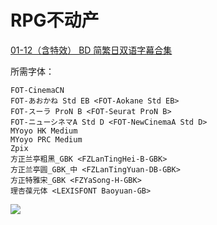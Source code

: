 # RPG不动产

[01-12（含特效） BD 简繁日双语字幕合集](https://github.com/Nekomoekissaten-SUB/Nekomoekissaten-MIR-Subs/releases/download/subtitle_pkg/RPG_Fudousan_BD_JPCH.7z)

所需字体：
```
FOT-CinemaCN
FOT-あおかね Std EB <FOT-Aokane Std EB>
FOT-スーラ ProN B <FOT-Seurat ProN B>
FOT-ニューシネマA Std D <FOT-NewCinemaA Std D>
MYoyo HK Medium
MYoyo PRC Medium
Zpix
方正兰亭粗黑_GBK <FZLanTingHei-B-GBK>
方正兰亭圆_GBK_中 <FZLanTingYuan-DB-GBK>
方正特雅宋_GBK <FZYaSong-H-GBK>
理杏葆元体 <LEXISFONT Baoyuan-GB>
```

![](https://nekomoe.pages.dev/images/2022-04/rpg-rs.jpg)